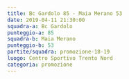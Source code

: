 ```yaml
---
title: Bc Gardolo 85 - Maia Merano 53
date: 2019-04-11 21:30:00
squadra-a: Bc Gardolo
punteggio-a: 85
squadra-b: Maia Merano
punteggio-b: 53
partite/squadra: promozione-18-19
luogo: Centro Sportivo Trento Nord
categoria: promozione
---
```

